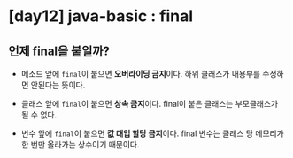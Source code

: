 # [day12] java-basic : final


## 언제 final을 붙일까?


- 메소드 앞에 `final`이 붙으면 **오버라이딩 금지**이다. 하위 클래스가 내용부를 수정하면 안된다는 뜻이다. 

- 클래스 앞에 `final`이 붙으면 **상속 금지**이다. final이 붙은 클래스는 부모클래스가 될 수 없다.

- 변수 앞에 `final`이 붙으면 **값 대입 할당 금지**이다. final 변수는 클래스 당 메모리가 한 번만 올라가는 상수이기 때문이다.

